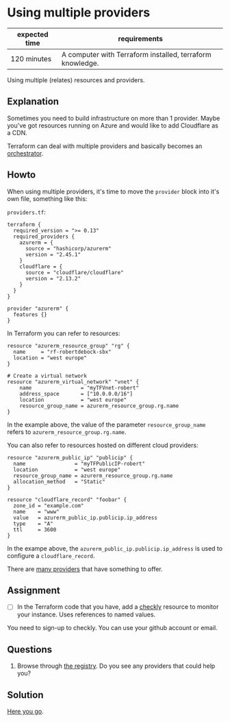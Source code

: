 # Using multiple providers

|expected time|requirements                                             |
|-------------|---------------------------------------------------------|
|120 minutes  |A computer with Terraform installed, terraform knowledge.|

Using multiple (relates) resources and providers.

## Explanation

Sometimes you need to build infrastructure on more than 1 provider. Maybe you've got resources running on Azure and would like to add Cloudflare as a CDN.

Terraform can deal with multiple providers and basically becomes an [orchestrator](https://en.wikipedia.org/wiki/Orchestration_(computing)).

## Howto

When using multiple providers, it's time to move the `provider` block into it's own file, something like this:

`providers.tf`:

```hcl
terraform {
  required_version = ">= 0.13"
  required_providers {
    azurerm = {
      source = "hashicorp/azurerm"
      version = "2.45.1"
    }
    cloudflare = {
      source = "cloudflare/cloudflare"
      version = "2.13.2"
    }
  }
}

provider "azurerm" {
  features {}
}
```

In Terraform you can refer to resources:

```
resource "azurerm_resource_group" "rg" {
  name     = "rf-robertdebock-sbx"
  location = "west europe"
}

# Create a virtual network
resource "azurerm_virtual_network" "vnet" {
    name                = "myTFVnet-robert"
    address_space       = ["10.0.0.0/16"]
    location            = "west europe"
    resource_group_name = azurerm_resource_group.rg.name
}
```

In the example above, the value of the parameter `resource_group_name` refers to `azurerm_resource_group.rg.name`.

You can also refer to resources hosted on different cloud providers:

```
resource "azurerm_public_ip" "publicip" {
  name                = "myTFPublicIP-robert"
  location            = "west europe"
  resource_group_name = azurerm_resource_group.rg.name
  allocation_method   = "Static"
}

resource "cloudflare_record" "foobar" {
  zone_id = "example.com"
  name    = "www"
  value   = azurerm_public_ip.publicip.ip_address
  type    = "A"
  ttl     = 3600
}
```

In the exampe above, the `azurerm_public_ip.publicip.ip_address` is used to configure a `cloudflare_record`.

There are [many providers](https://registry.terraform.io/browse/providers) that have something to offer.

## Assignment

- [ ] In the Terraform code that you have, add a [checkly](https://www.checklyhq.com/) resource to monitor your instance. Uses references to named values.

You need to sign-up to checkly. You can use your github account or email.

## Questions

1. Browse through [the registry](https://registry.terraform.io/browse/providers). Do you see any providers that could help you?

## Solution

[Here you go](4-multiple-resources-solution.md).
